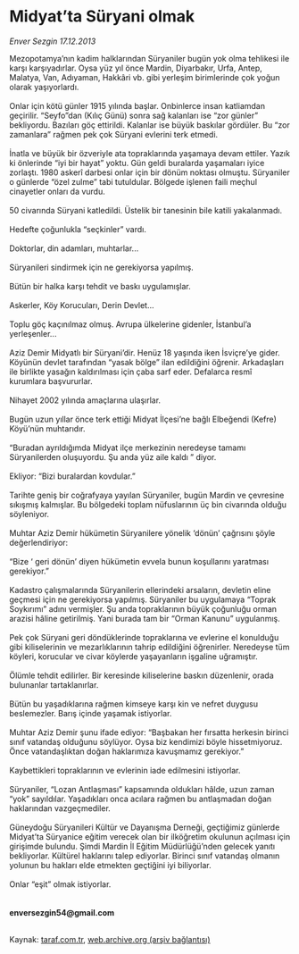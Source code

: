 # Midyat’ta Süryani olmak

*Enver Sezgin 17.12.2013*

<div class="yazi">Mezopotamya’nın kadim halklarından Süryaniler bugün yok olma tehlikesi ile karşı karşıyadırlar. Oysa yüz yıl önce Mardin, Diyarbakır, Urfa, Antep, Malatya, Van, Adıyaman, Hakkâri vb. gibi yerleşim birimlerinde çok yoğun olarak yaşıyorlardı.<br/><br/>Onlar için kötü günler 1915 yılında başlar. Onbinlerce insan katliamdan geçirilir. “Seyfo”dan (Kılıç Günü) sonra sağ kalanları ise “zor günler” bekliyordu. Bazıları göç ettirildi. Kalanlar ise büyük baskılar gördüler. Bu “zor zamanlara” rağmen pek çok Süryani evlerini terk etmedi.<br/><br/>İnatla ve büyük bir özveriyle ata topraklarında yaşamaya devam ettiler. Yazık ki önlerinde “iyi bir hayat” yoktu. Gün geldi buralarda yaşamaları iyice zorlaştı. 1980 askerî darbesi onlar için bir dönüm noktası olmuştu. Süryaniler o günlerde “özel zulme” tabi tutuldular. Bölgede işlenen faili meçhul cinayetler onları da vurdu.<br/><br/>50 civarında Süryani katledildi. Üstelik bir tanesinin bile katili yakalanmadı.<br/><br/>Hedefte çoğunlukla “seçkinler” vardı.<br/><br/>Doktorlar, din adamları, muhtarlar...<br/><br/>Süryanileri sindirmek için ne gerekiyorsa yapılmış.<br/><br/>Bütün bir halka karşı tehdit ve baskı uygulamışlar.<br/><br/>Askerler, Köy Korucuları, Derin Devlet...<br/><br/>Toplu göç kaçınılmaz olmuş. Avrupa ülkelerine gidenler, İstanbul’a yerleşenler...<br/><br/>Aziz Demir Midyatlı bir Süryani’dir. Henüz 18 yaşında iken İsviçre’ye gider. Köyünün devlet tarafından “yasak bölge” ilan edildiğini öğrenir. Arkadaşları ile birlikte yasağın kaldırılması için çaba sarf eder. Defalarca resmî kurumlara başvururlar.<br/><br/>Nihayet 2002 yılında amaçlarına ulaşırlar.<br/><br/>Bugün uzun yıllar önce terk ettiği Midyat İlçesi’ne bağlı Elbeğendi (Kefre) Köyü’nün muhtarıdır.<br/><br/>“Buradan ayrıldığımda Midyat ilçe merkezinin neredeyse tamamı Süryanilerden oluşuyordu. Şu anda yüz aile kaldı ” diyor.<br/><br/>Ekliyor: “Bizi buralardan kovdular.”<br/><br/>Tarihte geniş bir coğrafyaya yayılan Süryaniler, bugün Mardin ve çevresine sıkışmış kalmışlar. Bu bölgedeki toplam nüfuslarının üç bin civarında olduğu söyleniyor.<br/><br/>Muhtar Aziz Demir hükümetin Süryanilere yönelik ‘dönün’ çağrısını şöyle değerlendiriyor:<br/><br/>“Bize ‘ geri dönün’ diyen hükümetin evvela bunun koşullarını yaratması gerekiyor.”<br/><br/>Kadastro çalışmalarında Süryanilerin ellerindeki arsaların, devletin eline geçmesi için ne gerekiyorsa yapılmış. Süryaniler bu uygulamaya “Toprak Soykırımı” adını vermişler. Şu anda topraklarının büyük çoğunluğu orman arazisi hâline getirilmiş. Yani burada tam bir “Orman Kanunu” uygulanmış.<br/><br/>Pek çok Süryani geri döndüklerinde topraklarına ve evlerine el konulduğu gibi kiliselerinin ve mezarlıklarının tahrip edildiğini öğrenirler. Neredeyse tüm köyleri, korucular ve civar köylerde yaşayanların işgaline uğramıştır.<br/><br/>Ölümle tehdit edilirler. Bir keresinde kiliselerine baskın düzenlenir, orada bulunanlar tartaklanırlar.<br/><br/>Bütün bu yaşadıklarına rağmen kimseye karşı kin ve nefret duygusu beslemezler. Barış içinde yaşamak istiyorlar.<br/><br/>Muhtar Aziz Demir şunu ifade ediyor: “Başbakan her fırsatta herkesin birinci sınıf vatandaş olduğunu söylüyor. Oysa biz kendimizi böyle hissetmiyoruz. Önce vatandaşlıktan doğan haklarımıza kavuşmamız gerekiyor.”<br/><br/>Kaybettikleri topraklarının ve evlerinin iade edilmesini istiyorlar.<br/><br/>Süryaniler, “Lozan Antlaşması” kapsamında oldukları hâlde, uzun zaman “yok” sayıldılar. Yaşadıkları onca acılara rağmen bu antlaşmadan doğan haklarından vazgeçmediler.<br/><br/>Güneydoğu Süryanileri Kültür ve Dayanışma Derneği, geçtiğimiz günlerde Midyat’ta Süryanice eğitim verecek olan bir ilköğretim okulunun açılması için girişimde bulundu. Şimdi Mardin İl Eğitim Müdürlüğü’nden gelecek yanıtı bekliyorlar. Kültürel haklarını talep ediyorlar. Birinci sınıf vatandaş olmanın yolunun bu hakları elde etmekten geçtiğini iyi biliyorlar.<br/><br/>Onlar “eşit” olmak istiyorlar.<br/><br/><br/><b>enversezgin54@gmail.com<br/></b><br/>
</div>

Kaynak: [taraf.com.tr](http://www.taraf.com.tr:80/enver-sezgin/makale-midyat-ta-suryani-olmak.htm), [web.archive.org (arşiv bağlantısı)](http://web.archive.org/web/20131220214347/http://www.taraf.com.tr:80/enver-sezgin/makale-midyat-ta-suryani-olmak.htm)
